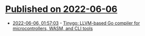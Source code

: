 # [Published on 2022-06-06](index.md)

* [2022-06-06, 01:57:03](https://news.ycombinator.com/item?id=31636642) - [Tinygo: LLVM-based Go compiler for microcontrollers, WASM, and CLI tools](https://github.com/tinygo-org/tinygo)
